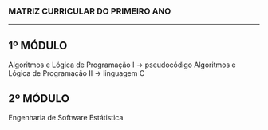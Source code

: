 ### MATRIZ CURRICULAR DO PRIMEIRO ANO
_____________________________________________________
## 1º MÓDULO
Algoritmos e Lógica de Programação I -> pseudocódigo 
Algoritmos e Lógica de Programação II -> linguagem C
## 2º MÓDULO
Engenharia de Software 
Estátistica
